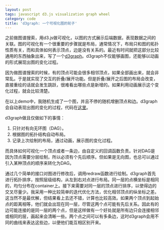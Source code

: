 ```yaml
---
layout: post
tags: javascript d3.js visualization graph wheel
category: code
title: 'd3graph: 一个可视化图的轮子'
---
```


<script src="/assets/javascripts/d3graph/d3.min.js" type="application/javascript"></script>
<script src="/assets/javascripts/d3graph/d3graph.js" type="application/javascript"></script>
<script src="/assets/javascripts/d3graph/demo2.js" type="application/javascript"></script>
<div id="main"></div>
<script>
demo();
</script>

之前做图谱搜索，用d3.js做可视化，以图的方式展示后端数据，表现数据之间的关联。图的可视化有一个很重要的步骤就是布局，通常情况下，布局只和图的拓扑性质有关，而和具体如何表示顶点，边是没有关系的。最近有时间就把这部分比较通用的东西抽象出来，写了一个[d3graph](https://github.com/yihe2/d3graph)。d3graph不仅能够画图，还能够以动画的形式展现出图的变化过程。

因为做图谱搜索的时候，有的顶点可能会很多相邻顶点，如果全部画出来，就会非常乱。于是就实现了交互的折叠/展开功能。但是折叠/展开之后图的布局会改变，直接重绘的话就会发生跳跃，很难看出哪些点是新增的。如果利用动画展示这个变化过程，就会比较清楚。

在以上demo中，我随机生成了一个图，并且不停的随机增删顶点和边。d3graph会自动表现出图的变化的过程，代码在[这里](https://github.com/yihe2/d3graph/blob/master/example/demo2.js)。

d3graph做且仅做如下的事情：

1. 只针对有向无环图（DAG）。
2. 根据图的拓扑结构自动布局。
3. 记录上次绘制的布局，通过动画，展示图的变化过程。

而具体如何可视化一个顶点或者一条边，由自定义的回调函数负责。针对DAG是因为顶点需要分层绘制，所以必须有个先后顺序。但如果是无向图，也总可以通过引入某种顶点的顺序来转化为DAG。

通过几个简单的接口对图进行修改后，调用redraw函数进行绘制。d3graph首先进行拓扑排序，按照层级结构，从左到右对点进行布局。同一层的点横坐标是相同的，均匀分布在container上。接下来需要对同一层的顶点进行排序，以使得边的交叉尽量少。我采用一种比较简单的迭代优化方法，优化相邻顶点的纵坐标之差。这当然不是最优解，但结果看上去还不错，计算也比较高效。如果两个顶点到起始点的距离相等，他们就会出现在同一层，尽管这两个点可能有先后关系。因此有的边可能连接的是同一层的两个点，但是这样做有一个好处就是所有边只会连接相邻或相同的层，画起来会清晰一些。两个点之间可以有多条边，这时d3graph会用不同的曲线来表达这些边，以便他们能互相区别开来。

